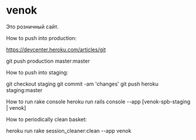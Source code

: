 venok
=======

Это розничный сайт.

How to push into production:

https://devcenter.heroku.com/articles/git

 git push production master:master

How to push into staging:

 git checkout staging
 git commit -am 'changes'
 git push heroku staging:master

How to run rake console
 heroku run rails console --app [venok-spb-staging | venok]


How to periodically clean basket:

 heroku run rake session_cleaner:clean --app venok

